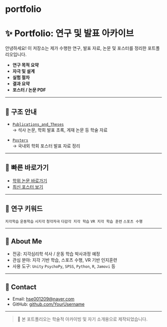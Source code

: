 # portfolio

# ✨ Portfolio: 연구 및 발표 아카이브

안녕하세요! 이 저장소는 제가 수행한 연구, 발표 자료, 논문 및 포스터를 정리한 포트폴리오입니다.  

- **연구 목적 요약**
- **자극 및 설계**
- **실험 절차**
- **결과 요약**
- **포스터 / 논문 PDF**

---

## 📂 구조 안내

- [`Publications_and_Theses`](./Publications_and_Theses)  
  → 석사 논문, 학회 발표 초록, 게재 논문 등 학술 자료

- [`Posters`](./Posters)  
  → 국내외 학회 포스터 발표 자료 정리

---

## 🔗 빠른 바로가기

- [학위 논문 바로가기](./Publications_and_Theses/Your_Thesis_Folder)  
- [최신 포스터 보기](./Posters/Recent_Poster_Folder)

---

## 🧠 연구 키워드

`지각학습` `운동학습` `시지각` `청각자극` `다감각 지각 학습` `VR 지각 학습 훈련`  `스포츠 수행`

---

## 👤 About Me

- 전공: 지각심리학 석사 / 운동 학습 박사과정 예정
- 관심 분야: 지각 기반 학습, 스포츠 수행, VR 기반 인지훈련
- 사용 도구: `Unity` `PsychoPy`, `SPSS`, `Python`, `R`, `Jamovi` 등

---

## 📮 Contact

- Email: hse001209@naver.com
- GitHub: [github.com/YourUsername](https://github.com/YourUsername)

---

> 📌 본 포트폴리오는 학술적 아카이빙 및 자기 소개용으로 제작되었습니다.  
